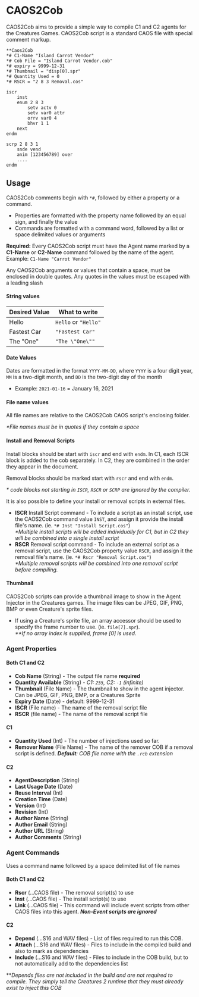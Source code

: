 # CAOS2Cob
CAOS2Cob aims to provide a simple way to compile C1 and C2 agents
for the Creatures Games. CAOS2Cob script is a standard CAOS file with special comment markup.

```CAOS
**Caos2Cob
*# C1-Name "Island Carrot Vendor"
*# Cob File = "Island Carrot Vendor.cob"
*# expiry = 9999-12-31
*# Thumbnail = "disp[0].spr"
*# Quantity Used = 0
*# RSCR = "2 8 3 Removal.cos"

iscr
    inst
    enum 2 8 3
        setv actv 0
        setv var0 attr
        orrv var0 4
        bhvr 1 1
    next
endm

scrp 2 8 3 1
    snde vend
    anim [123456789] over
    ....
endm
```


## Usage
CAOS2Cob comments begin with ```*#```, followed by either a property or a command.
- Properties are formatted with the property name followed by an equal sign, and finally the value
- Commands are formatted with a command word, followed by a list or space delimited values or arguments

**Required:** Every CAOS2Cob script must have the Agent name marked by a **C1-Name** or **C2-Name** command followed by the name of the agent.<br/>
Example: `C1-Name "Carrot Vendor"`

Any CAOS2Cob arguments or values that contain a space, must be enclosed in double quotes.
Any quotes in the values must be escaped with a leading slash

#### String values
| Desired Value | What to write        |
|---------------|----------------------|
| Hello         | `Hello` or `"Hello"` |
| Fastest Car   | `"Fastest Car"`      |
| The "One"     | ``"The \"One\""``    |

#### Date Values
Dates are formatted in the format `YYYY-MM-DD`, where `YYYY` is a four digit year, `MM` is a two-digit month, and `DD` is the two-digit day of the month
- Example: `2021-01-16` = January 16, 2021

#### File name values
All file names are relative to the CAOS2Cob CAOS script's enclosing folder. 

*\*File names must be in quotes if they contain a space*

#### Install and Removal Scripts
Install blocks should be start with `iscr` and end with `endm`. In C1, each ISCR block is added to the cob separately.
In C2, they are combined in the order they appear in the document.

Removal blocks should be marked start with `rscr` and end with `endm`.

*\* code blocks not starting in `ISCR`, `RSCR` or `SCRP` are ignored by the compiler.*

It is also possible to define your install or removal scripts in external files. 
- **ISCR** Install Script command - To include a script as an install script, use the CAOS2Cob command value `INST`, and assign it provide the install file's name. (ie. `*# Inst "Install Script.cos"`)<br/>
  *\*Multiple install scripts will be added individually for C1, but in C2 they will be combined into a single install script*<br/>
- **RSCR** Removal script command - To include an external script as a removal script, use the CAOS2Cob property value `RSCR`, and assign it the removal file's name. (ie. `*# Rscr "Removal Script.cos"`)<br/>
*\*Multiple removal scripts will be combined into one removal script before compiling.*

#### Thumbnail
CAOS2Cob scripts can provide a thumbnail image to show in the Agent Injector in the Creatures games.
The image files can be JPEG, GIF, PNG, BMP or even Creature's sprite files.

- If using a Creature's sprite file, an array accessor should be used to specify the frame number to use. (ie. `file[7].spr`).<br>*\*\*If no array index is supplied, frame \[0\] is used.*

### Agent Properties

#### Both C1 and C2

- **Cob Name** (String) - The output file name **required**
- **Quantity Available** (String) - *C1: `255`, C2: `-1` (infinite)*
- **Thumbnail** (File Name) - The thumbnail to show in the agent injector. Can be JPEG, GIF, PNG, BMP, or a Creatures Sprite
- **Expiry Date** (Date) - default: 9999-12-31
- **ISCR** (File name) - The name of the removal script file
- **RSCR** (file name) - The name of the removal script file

#### C1
- **Quantity Used** (Int) - The number of injections used so far.
- **Remover Name** (File Name) - The name of the remover COB if a removal script is defined. ***Default**: COB file name with the `.rcb` extension*

#### C2
- **AgentDescription** (String)
- **Last Usage Date** (Date)
- **Reuse Interval** (Int)
- **Creation Time** (Date)
- **Version** (Int)
- **Revision** (Int)
- **Author Name** (String)
- **Author Email** (String)
- **Author URL** (String)
- **Author Comments** (String)

### Agent Commands

Uses a command name followed by a space delimited list of file names

#### Both C1 and C2
- **Rscr** (...CAOS file) - The removal script(s) to use
- **Inst** (...CAOS file) - The install script(s) to use
- **Link** (...CAOS file) - This command will include event scripts from other CAOS files into this agent. **_Non-Event scripts are ignored_** 

#### C2
- **Depend** (...S16 and WAV files) - List of files required to run this COB.
- **Attach** (...S16 and WAV files) - Files to include in the compiled build and also to mark as dependencies
- **Include** (...S16 and WAV files) - Files to include in the COB build, but to not automatically add to the dependencies list

*\**Depends files are not included in the build and are not required to compile.
They simply tell the Creatures 2 runtime that they must already exist to inject this COB*
